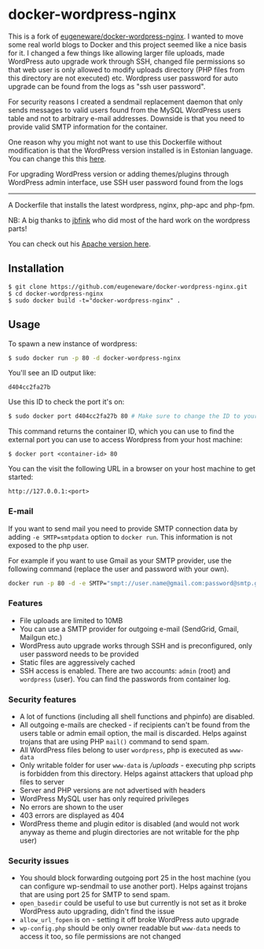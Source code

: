 # docker-wordpress-nginx

This is a fork of [eugeneware/docker-wordpress-nginx](https://github.com/eugeneware/docker-wordpress-nginx). I wanted to move some real world blogs to Docker and this project seemed like a nice basis for it. I changed a few things like allowing larger file uploads, made WordPress auto upgrade work through SSH, changed file permissions so that web user is only allowed to modify uploads directory (PHP files from this directory are not executed) etc. Wordpress user password for auto upgrade can be found from the logs as "ssh user password".

For security reasons I created a sendmail replacement daemon that only sends messages to valid users found from the MySQL WordPress users table and not to arbitrary e-mail addresses. Downside is that you need to provide valid SMTP information for the container.

One reason why you might not want to use this Dockerfile without modification is that the WordPress version installed is in Estonian language. You can change this this [here](Dockerfile#L61).

For upgrading WordPress version or adding themes/plugins through WordPress admin interface, use SSH user password found from the logs

----

A Dockerfile that installs the latest wordpress, nginx, php-apc and php-fpm.

NB: A big thanks to [jbfink](https://github.com/jbfink/docker-wordpress) who did most of the hard work on the wordpress parts!

You can check out his [Apache version here](https://github.com/jbfink/docker-wordpress).

## Installation

```
$ git clone https://github.com/eugeneware/docker-wordpress-nginx.git
$ cd docker-wordpress-nginx
$ sudo docker build -t="docker-wordpress-nginx" .
```

## Usage

To spawn a new instance of wordpress:

```bash
$ sudo docker run -p 80 -d docker-wordpress-nginx
```

You'll see an ID output like:
```
d404cc2fa27b
```

Use this ID to check the port it's on:
```bash
$ sudo docker port d404cc2fa27b 80 # Make sure to change the ID to yours!
```

This command returns the container ID, which you can use to find the external port you can use to access Wordpress from your host machine:

```
$ docker port <container-id> 80
```

You can the visit the following URL in a browser on your host machine to get started:

```
http://127.0.0.1:<port>
```

### E-mail

If you want to send mail you need to provide SMTP connection data by adding `-e SMTP=smtpdata` option to `docker run`. This information is not exposed to the php user. 

For example if you want to use Gmail as your SMTP provider, use the following command (replace the user and password with your own).

```bash
docker run -p 80 -d -e SMTP="smpt://user.name@gmail.com:password@smtp.gmail.com:587" docker-wordpress-nginx
```

### Features

  * File uploads are limited to 10MB
  * You can use a SMTP provider for outgoing e-mail (SendGrid, Gmail, Mailgun etc.)
  * WordPress auto upgrade works through SSH and is preconfigured, only user password needs to be provided
  * Static files are aggressively cached
  * SSH access is enabled. There are two accounts: `admin` (root) and `wordpress` (user). You can find the passwords from container log.

### Security features

  * A lot of functions (including all shell functions and phpinfo) are disabled.
  * All outgoing e-mails are checked - if recipients can't be found from the users table or admin email option, the mail is discarded. Helps against trojans that are using PHP `mail()` command to send spam.
  * All WordPress files belong to user `wordpress`, php is executed as `www-data`
  * Only writable folder for user `www-data` is */uploads* - executing php scripts is forbidden from this directory. Helps against attackers that upload php files to server
  * Server and PHP versions are not advertised with headers
  * WordPress MySQL user has only required privileges
  * No errors are shown to the user
  * 403 errors are displayed as 404
  * WordPress theme and plugin editor is disabled (and would not work anyway as theme and plugin directories are not writable for the php user)

### Security issues

  * You should block forwarding outgoing port 25 in the host machine (you can configure wp-sendmail to use another port). Helps against trojans that are using port 25 for SMTP to send spam.
  * `open_basedir` could be useful to use but currently is not set as it broke WordPress auto upgrading, didn't find the issue
  * `allow_url_fopen` is on - setting it off broke WordPress auto upgrade
  * `wp-config.php` should be only owner readable but `www-data` needs to access it too, so file permissions are not changed
